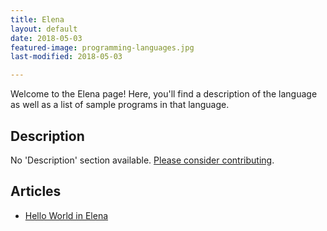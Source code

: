 ```yaml
---
title: Elena
layout: default
date: 2018-05-03
featured-image: programming-languages.jpg
last-modified: 2018-05-03

---
```


Welcome to the Elena page! Here, you'll find a description of the language as well as a list of sample programs in that language.

## Description

No 'Description' section available. [Please consider contributing](https://github.com/TheRenegadeCoder/sample-programs-website).

## Articles

- [Hello World in Elena](https://rzuckerm.github.io/sample-programs-website-copy/projects/hello-world/elena)